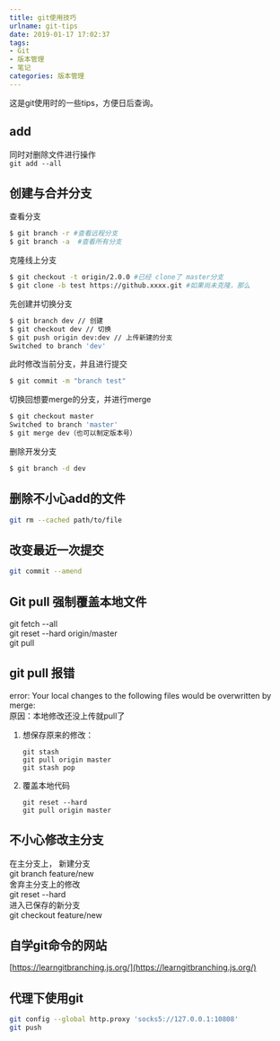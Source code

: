 ```yaml
---
title: git使用技巧
urlname: git-tips
date: 2019-01-17 17:02:37
tags: 
- Git
- 版本管理
- 笔记
categories: 版本管理
---
```

这是git使用时的一些tips，方便日后查询。
<!-- more -->

## add
同时对删除文件进行操作  
`git add --all`

## 创建与合并分支
查看分支
```bash
$ git branch -r #查看远程分支
$ git branch -a  #查看所有分支
```
克隆线上分支
```bash
$ git checkout -t origin/2.0.0 #已经 clone了 master分支
$ git clone -b test https://github.xxxx.git #如果尚未克隆，那么
```
先创建并切换分支
```bash
$ git branch dev // 创建
$ git checkout dev // 切换
$ git push origin dev:dev // 上传新建的分支
Switched to branch 'dev'
```
此时修改当前分支，并且进行提交
```bash
$ git commit -m "branch test"
```
切换回想要merge的分支，并进行merge
```bash
$ git checkout master
Switched to branch 'master'
$ git merge dev（也可以制定版本号）
```
删除开发分支
```bash
$ git branch -d dev
```

## 删除不小心add的文件
```bash
git rm --cached path/to/file
```

## 改变最近一次提交
```bash
git commit --amend
``` 

## Git pull 强制覆盖本地文件
git fetch --all   
git reset --hard origin/master   
git pull

## git pull 报错
error: Your local changes to the following files would be overwritten by merge:  
原因：本地修改还没上传就pull了
1. 想保存原来的修改：
    ```
    git stash
    git pull origin master
    git stash pop
    ```
2. 覆盖本地代码
    ```
    git reset --hard
    git pull origin master
    ```
    
## 不小心修改主分支
在主分支上， 新建分支  
git branch feature/new  
舍弃主分支上的修改  
git reset --hard  
进入已保存的新分支  
git checkout feature/new 

## 自学git命令的网站
[https://learngitbranching.js.org/](https://learngitbranching.js.org/)

## 代理下使用git
```bash
git config --global http.proxy 'socks5://127.0.0.1:10808'
git push
```
